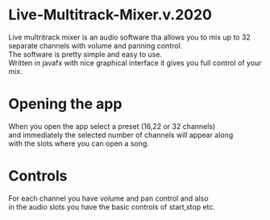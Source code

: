 # Live-Multitrack-Mixer.v.2020

Live multritrack mixer is an audio software tha allows you to mix up to 32 separate channels with volume and panning control.<br>
The software is pretty simple and easy to use.<br>
Written in javafx with nice graphical interface it gives you full control of your mix.<br>

# Opening the app

When you open the app select a preset (16,22 or 32 channels)<br>
and immediately the selected number of channels will appear along <br>
with the slots where you can open a song.

# Controls

For each channel you have volume and pan control and also<br>
in the audio slots you have the basic controls of start,stop etc.


